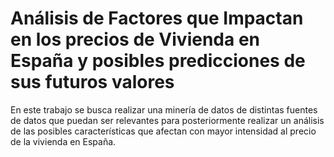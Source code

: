 # Análisis de Factores que Impactan en los precios de Vivienda en España y posibles predicciones de sus futuros valores

En este trabajo se busca realizar una minería de datos de distintas fuentes de datos que puedan ser relevantes para
posteriormente realizar un análisis de las posibles características que afectan con mayor intensidad al precio de la vivienda en España.